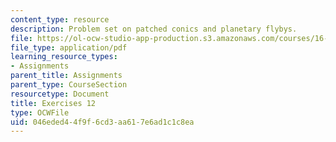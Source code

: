 ```yaml
---
content_type: resource
description: Problem set on patched conics and planetary flybys.
file: https://ol-ocw-studio-app-production.s3.amazonaws.com/courses/16-346-astrodynamics-fall-2008/046eded44f9f6cd3aa617e6ad1c1c8ea_ex_12.pdf
file_type: application/pdf
learning_resource_types:
- Assignments
parent_title: Assignments
parent_type: CourseSection
resourcetype: Document
title: Exercises 12
type: OCWFile
uid: 046eded4-4f9f-6cd3-aa61-7e6ad1c1c8ea
---
```


